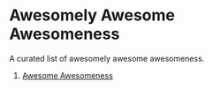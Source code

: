 # Awesomely Awesome Awesomeness
A curated list of awesomely awesome awesomeness.

1. [Awesome Awesomeness](https://github.com/bayandin/awesome-awesomeness)
